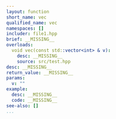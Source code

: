 ```yaml
---
layout: function
short_name: vec
qualified_name: vec
namespaces: []
includer: file1.hpp
brief: __MISSING__
overloads:
  void vec(const std::vector<int> & v):
    desc: __MISSING__
    source: src/test.hpp
desc: __MISSING__
return_value: __MISSING__
params:
  v: ""
example:
  desc: __MISSING__
  code: __MISSING__
see-also: []
...
```

